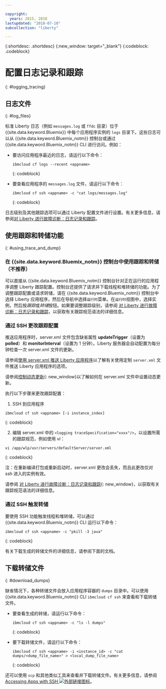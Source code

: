 ```yaml
---

copyright:
  years: 2015, 2018
lastupdated: "2018-07-10"
subcollection: "liberty"

---
```


{:shortdesc: .shortdesc}
{:new_window: target="_blank"}
{:codeblock: .codeblock}

# 配置日志记录和跟踪
{: #logging_tracing}

## 日志文件
{: #log_files}

标准 Liberty 日志（例如 `messages.log` 或 `ffdc` 目录）位于 {{site.data.keyword.Bluemix}} 中每个应用程序实例的 `logs` 目录下。这些日志可以从 {{site.data.keyword.Bluemix_notm}} 控制台或通过 {{site.data.keyword.Bluemix_notm}} CLI 进行访问。例如：

* 要访问应用程序最近的日志，请运行以下命令：

  ```
  ibmcloud cf logs --recent <appname>
  ```
  {: codeblock}


* 要查看应用程序的 `messages.log` 文件，请运行以下命令：

  ```
  ibmcloud cf ssh <appname> -c "cat logs/messages.log"
  ```
  {: codeblock}

日志级别及其他跟踪选项可以通过 Liberty 配置文件进行设置。有关更多信息，请参阅[对 Liberty 进行故障诊断：日志记录和跟踪](http://www.ibm.com/support/knowledgecenter/SSEQTP_liberty/com.ibm.websphere.wlp.doc/ae/rwlp_logging.html)。

## 使用跟踪和转储功能
{: #using_trace_and_dump}

### 在 {{site.data.keyword.Bluemix_notm}} 控制台中使用跟踪和转储（不推荐）

可以直接从 {{site.data.keyword.Bluemix_notm}} 控制台针对正在运行的应用程序调整 Liberty 跟踪配置。控制台还提供了请求并下载线程和堆转储的功能。为了调整跟踪配置或请求转储，请在 {{site.data.keyword.Bluemix_notm}} 控制台中选择 Liberty 应用程序，然后在导航中选择`运行时`菜单。在`运行时`视图中，选择实例，然后按*跟踪*或*转储*按钮。如果要调整跟踪级别，请参阅 [对 Liberty 进行故障诊断：日志记录和跟踪](http://www.ibm.com/support/knowledgecenter/SSEQTP_liberty/com.ibm.websphere.wlp.doc/ae/rwlp_logging.html)，以获取有关跟踪规范语法的详细信息。

### 通过 SSH 更改跟踪配置

推送应用程序时，server.xml 文件包含缺省属性 **updateTrigger**（设置为 **polled**）和 **monitorInterval**（设置为 1 分钟）。Liberty 服务器会自动配置为每分钟检查一次 server.xml 文件的更新。

请参阅[使用 server.xml 推送 Liberty 应用程序](https://console.ng.bluemix.net/docs/runtimes/liberty/optionsForPushing.html#options_for_pushing)以了解有关使用定制 `server.xml` 文件推送 Liberty 应用程序的选项。

请参阅[控制动态更新](https://www.ibm.com/support/knowledgecenter/SSEQTP_liberty/com.ibm.websphere.wlp.doc/ae/twlp_setup_dyn_upd.html){: new_window}以了解如何在 server.xml 文件中设置动态更新。

执行以下步骤来更改跟踪配置：

1. SSH 到应用程序

  ```
 ibmcloud cf ssh <appname> [-i instance_index]
  ```
  {: codeblock}

2. 编辑 server.xml 中的 `<logging traceSpecification="xxxx"/>`，以设置所需的跟踪规范，例如使用 *vi*：

  ```
vi /app/wlp/usr/servers/defaultServer/server.xml
  ```
  {: codeblock}

注：在重新编译打包或重新启动时，server.xml 更改会丢失，而且此更改仅对 ssh 进入的实例有效。

请参阅 [对 Liberty 进行故障诊断：日志记录和跟踪](http://www.ibm.com/support/knowledgecenter/SSEQTP_liberty/com.ibm.websphere.wlp.doc/ae/rwlp_logging.html){: new_window}，以获取有关跟踪规范语法的详细信息。

### 通过 SSH 触发转储

要使用 SSH 功能触发线程和堆转储，可以通过 {{site.data.keyword.Bluemix_notm}} CLI 运行以下命令：

  ```
 ibmcloud cf ssh <appname> -c "pkill -3 java"
  ```
  {: codeblock}

有关下载生成的转储文件的详细信息，请参阅下面的文档。

## 下载转储文件
{: #download_dumps}

缺省情况下，各种转储文件会放入应用程序容器的 `dumps` 目录中。可以使用 {{site.data.keyword.Bluemix_notm}} CLI `ibmcloud cf ssh` 来查看和下载转储文件。

* 要查看生成的转储，请运行以下命令：

  ```
  ibmcloud cf ssh <appname> -c "ls -l dumps"
  ```
  {: codeblock}

* 要下载转储文件，请运行以下命令：

  ```
  ibmcloud cf ssh <appname> -i <instance_id> -c "cat dumps/<dump_file_name>" > <local_dump_file_name>
  ```
  {: codeblock}

还可以使用 `scp` 和其他类似工具来查看并下载转储文件。有关更多信息，请参阅 [Accessing Apps with SSH ![外部链接图标](../../icons/launch-glyph.svg "外部链接图标")](https://docs.cloudfoundry.org/devguide/deploy-apps/ssh-apps.html)。
